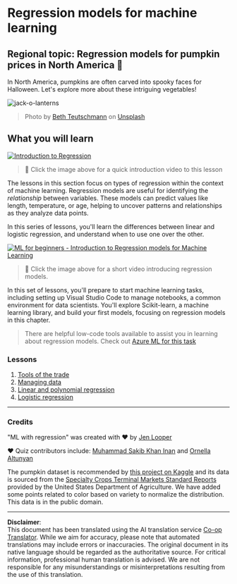 <!--
CO_OP_TRANSLATOR_METADATA:
{
  "original_hash": "508582278dbb8edd2a8a80ac96ef416c",
  "translation_date": "2025-09-06T10:44:22+00:00",
  "source_file": "2-Regression/README.md",
  "language_code": "en"
}
-->
# Regression models for machine learning
## Regional topic: Regression models for pumpkin prices in North America 🎃

In North America, pumpkins are often carved into spooky faces for Halloween. Let's explore more about these intriguing vegetables!

![jack-o-lanterns](../../../2-Regression/images/jack-o-lanterns.jpg)
> Photo by <a href="https://unsplash.com/@teutschmann?utm_source=unsplash&utm_medium=referral&utm_content=creditCopyText">Beth Teutschmann</a> on <a href="https://unsplash.com/s/photos/jack-o-lanterns?utm_source=unsplash&utm_medium=referral&utm_content=creditCopyText">Unsplash</a>
  
## What you will learn

[![Introduction to Regression](https://img.youtube.com/vi/5QnJtDad4iQ/0.jpg)](https://youtu.be/5QnJtDad4iQ "Regression Introduction video - Click to Watch!")
> 🎥 Click the image above for a quick introduction video to this lesson

The lessons in this section focus on types of regression within the context of machine learning. Regression models are useful for identifying the _relationship_ between variables. These models can predict values like length, temperature, or age, helping to uncover patterns and relationships as they analyze data points.

In this series of lessons, you'll learn the differences between linear and logistic regression, and understand when to use one over the other.

[![ML for beginners - Introduction to Regression models for Machine Learning](https://img.youtube.com/vi/XA3OaoW86R8/0.jpg)](https://youtu.be/XA3OaoW86R8 "ML for beginners - Introduction to Regression models for Machine Learning")

> 🎥 Click the image above for a short video introducing regression models.

In this set of lessons, you'll prepare to start machine learning tasks, including setting up Visual Studio Code to manage notebooks, a common environment for data scientists. You'll explore Scikit-learn, a machine learning library, and build your first models, focusing on regression models in this chapter.

> There are helpful low-code tools available to assist you in learning about regression models. Check out [Azure ML for this task](https://docs.microsoft.com/learn/modules/create-regression-model-azure-machine-learning-designer/?WT.mc_id=academic-77952-leestott)

### Lessons

1. [Tools of the trade](1-Tools/README.md)
2. [Managing data](2-Data/README.md)
3. [Linear and polynomial regression](3-Linear/README.md)
4. [Logistic regression](4-Logistic/README.md)

---
### Credits

"ML with regression" was created with ♥️ by [Jen Looper](https://twitter.com/jenlooper)

♥️ Quiz contributors include: [Muhammad Sakib Khan Inan](https://twitter.com/Sakibinan) and [Ornella Altunyan](https://twitter.com/ornelladotcom)

The pumpkin dataset is recommended by [this project on Kaggle](https://www.kaggle.com/usda/a-year-of-pumpkin-prices) and its data is sourced from the [Specialty Crops Terminal Markets Standard Reports](https://www.marketnews.usda.gov/mnp/fv-report-config-step1?type=termPrice) provided by the United States Department of Agriculture. We have added some points related to color based on variety to normalize the distribution. This data is in the public domain.

---

**Disclaimer**:  
This document has been translated using the AI translation service [Co-op Translator](https://github.com/Azure/co-op-translator). While we aim for accuracy, please note that automated translations may include errors or inaccuracies. The original document in its native language should be regarded as the authoritative source. For critical information, professional human translation is advised. We are not responsible for any misunderstandings or misinterpretations resulting from the use of this translation.
